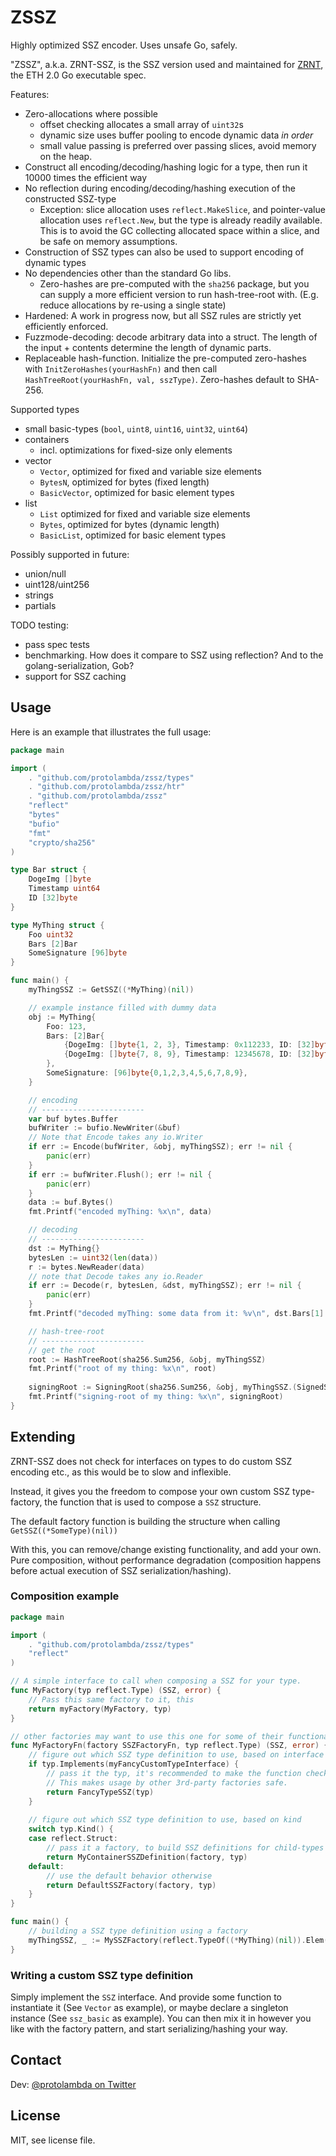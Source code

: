 # ZSSZ

Highly optimized SSZ encoder. Uses unsafe Go, safely.

"ZSSZ", a.k.a. ZRNT-SSZ, is the SSZ version used and maintained for [ZRNT](https://github.com/protolambda/zrnt),
 the ETH 2.0 Go executable spec.


Features:
- Zero-allocations where possible
   - offset checking allocates a small array of `uint32`s
   - dynamic size uses buffer pooling to encode dynamic data *in order*
   - small value passing is preferred over passing slices, avoid memory on the heap. 
- Construct all encoding/decoding/hashing logic for a type, then run it 10000 times the efficient way
- No reflection during encoding/decoding/hashing execution of the constructed SSZ-type
    - Exception: slice allocation uses `reflect.MakeSlice`, and pointer-value allocation uses `reflect.New`,
      but the type is already readily available.
      This is to avoid the GC collecting allocated space within a slice, and be safe on memory assumptions.
- Construction of SSZ types can also be used to support encoding of dynamic types
- No dependencies other than the standard Go libs.
    - Zero-hashes are pre-computed with the `sha256` package,
       but you can supply a more efficient version to run hash-tree-root with. 
       (E.g. reduce allocations by re-using a single state)
- Hardened: A work in progress now, but all SSZ rules are strictly yet efficiently enforced.
- Fuzzmode-decoding: decode arbitrary data into a struct.
  The length of the input + contents determine the length of dynamic parts.
- Replaceable hash-function. Initialize the pre-computed zero-hashes with `InitZeroHashes(yourHashFn)`
  and then call `HashTreeRoot(yourHashFn, val, sszType)`. Zero-hashes default to SHA-256.

Supported types
- small basic-types (`bool`, `uint8`, `uint16`, `uint32`, `uint64`)
- containers
  - incl. optimizations for fixed-size only elements
- vector
  - `Vector`, optimized for fixed and variable size elements
  - `BytesN`, optimized for bytes (fixed length)
  - `BasicVector`, optimized for basic element types
- list
  - `List` optimized for fixed and variable size elements
  - `Bytes`, optimized for bytes (dynamic length)
  - `BasicList`, optimized for basic element types

Possibly supported in future:
- union/null
- uint128/uint256
- strings
- partials

TODO testing:
- pass spec tests
- benchmarking. How does it compare to SSZ using reflection? And to the golang-serialization, Gob?
- support for SSZ caching


## Usage

Here is an example that illustrates the full usage:
```go
package main

import (
	. "github.com/protolambda/zssz/types"
	. "github.com/protolambda/zssz/htr"
	. "github.com/protolambda/zssz"
	"reflect"
	"bytes"
	"bufio"
	"fmt"
	"crypto/sha256"
)

type Bar struct {
	DogeImg []byte
	Timestamp uint64
	ID [32]byte
}

type MyThing struct {
	Foo uint32
	Bars [2]Bar
	SomeSignature [96]byte
}

func main() {
	myThingSSZ := GetSSZ((*MyThing)(nil))

	// example instance filled with dummy data
	obj := MyThing{
		Foo: 123,
		Bars: [2]Bar{
			{DogeImg: []byte{1, 2, 3}, Timestamp: 0x112233, ID: [32]byte{1}},
			{DogeImg: []byte{7, 8, 9}, Timestamp: 12345678, ID: [32]byte{2}},
		},
		SomeSignature: [96]byte{0,1,2,3,4,5,6,7,8,9},
	}

	// encoding
	// -----------------------
	var buf bytes.Buffer
	bufWriter := bufio.NewWriter(&buf)
	// Note that Encode takes any io.Writer
	if err := Encode(bufWriter, &obj, myThingSSZ); err != nil {
		panic(err)
	}
	if err := bufWriter.Flush(); err != nil {
		panic(err)
	}
	data := buf.Bytes()
	fmt.Printf("encoded myThing: %x\n", data)

	// decoding
	// -----------------------
	dst := MyThing{}
	bytesLen := uint32(len(data))
    r := bytes.NewReader(data)
	// note that Decode takes any io.Reader
	if err := Decode(r, bytesLen, &dst, myThingSSZ); err != nil {
		panic(err)
	}
	fmt.Printf("decoded myThing: some data from it: %v\n", dst.Bars[1].DogeImg[:])

	// hash-tree-root
	// -----------------------
	// get the root
	root := HashTreeRoot(sha256.Sum256, &obj, myThingSSZ)
	fmt.Printf("root of my thing: %x\n", root)
	
	signingRoot := SigningRoot(sha256.Sum256, &obj, myThingSSZ.(SignedSSZ))
	fmt.Printf("signing-root of my thing: %x\n", signingRoot)
}
```

## Extending

ZRNT-SSZ does not check for interfaces on types to do custom SSZ encoding etc., as this would be to slow and inflexible.

Instead, it gives you the freedom to compose your own custom SSZ type-factory,
 the function that is used to compose a `SSZ` structure.

The default factory function is building the structure when calling `GetSSZ((*SomeType)(nil))`

With this, you can remove/change existing functionality, and add your own. 
Pure composition, without performance degradation 
(composition happens before actual execution of SSZ serialization/hashing).


### Composition example

```go
package main

import (
	. "github.com/protolambda/zssz/types"
	"reflect"
)

// A simple interface to call when composing a SSZ for your type.
func MyFactory(typ reflect.Type) (SSZ, error) {
	// Pass this same factory to it, this
	return myFactory(MyFactory, typ)
}

// other factories may want to use this one for some of their functionality, make it public.
func MyFactoryFn(factory SSZFactoryFn, typ reflect.Type) (SSZ, error) {
	// figure out which SSZ type definition to use, based on interface check
	if typ.Implements(myFancyCustomTypeInterface) {
		// pass it the typ, it's recommended to make the function check if the type is really allowed.
		// This makes usage by other 3rd-party factories safe.
		return FancyTypeSSZ(typ)
	}
	
	// figure out which SSZ type definition to use, based on kind
	switch typ.Kind() {
	case reflect.Struct:
		// pass it a factory, to build SSZ definitions for child-types (container fields).
		return MyContainerSSZDefinition(factory, typ)
	default:
		// use the default behavior otherwise
		return DefaultSSZFactory(factory, typ)
	}
}

func main() {
	// building a SSZ type definition using a factory
	myThingSSZ, _ := MySSZFactory(reflect.TypeOf((*MyThing)(nil)).Elem())
}
```

### Writing a custom SSZ type definition

Simply implement the `SSZ` interface. And provide some function to instantiate it (See `Vector` as example),
 or maybe declare a singleton instance (See `ssz_basic` as example).
You can then mix it in however you like with the factory pattern, and start serializing/hashing your way.


## Contact

Dev: [@protolambda on Twitter](https://twitter.com/protolambda)


## License

MIT, see license file.

